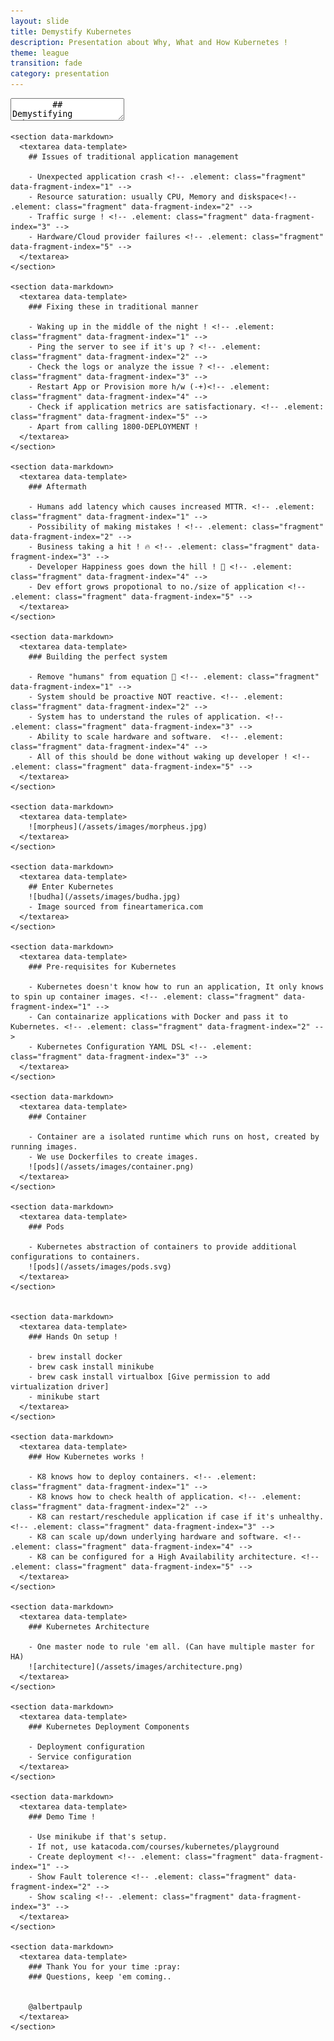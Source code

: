 ```yaml
---
layout: slide
title: Demystify Kubernetes
description: Presentation about Why, What and How Kubernetes !
theme: league
transition: fade
category: presentation
---
```

<div class="reveal">
	<div class="slides">
    <section data-markdown>
      <textarea data-template>
        ## Demystifying Kubernetes
      </textarea>
    </section>

    <section data-markdown>
      <textarea data-template>
        ## Issues of traditional application management 

        - Unexpected application crash <!-- .element: class="fragment" data-fragment-index="1" -->
        - Resource saturation: usually CPU, Memory and diskspace<!-- .element: class="fragment" data-fragment-index="2" -->
        - Traffic surge ! <!-- .element: class="fragment" data-fragment-index="3" -->
        - Hardware/Cloud provider failures <!-- .element: class="fragment" data-fragment-index="5" -->
      </textarea>
    </section>

    <section data-markdown>
      <textarea data-template>
        ### Fixing these in traditional manner

        - Waking up in the middle of the night ! <!-- .element: class="fragment" data-fragment-index="1" -->
        - Ping the server to see if it's up ? <!-- .element: class="fragment" data-fragment-index="2" -->
        - Check the logs or analyze the issue ? <!-- .element: class="fragment" data-fragment-index="3" -->
        - Restart App or Provision more h/w (-+)<!-- .element: class="fragment" data-fragment-index="4" -->
        - Check if application metrics are satisfactionary. <!-- .element: class="fragment" data-fragment-index="5" -->
        - Apart from calling 1800-DEPLOYMENT !
      </textarea>
    </section>

    <section data-markdown>
      <textarea data-template>
        ### Aftermath

        - Humans add latency which causes increased MTTR. <!-- .element: class="fragment" data-fragment-index="1" -->
        - Possibility of making mistakes ! <!-- .element: class="fragment" data-fragment-index="2" -->
        - Business taking a hit ! 🔥 <!-- .element: class="fragment" data-fragment-index="3" -->
        - Developer Happiness goes down the hill ! 🤯 <!-- .element: class="fragment" data-fragment-index="4" -->
        - Dev effort grows propotional to no./size of application <!-- .element: class="fragment" data-fragment-index="5" -->
      </textarea>
    </section>

    <section data-markdown>
      <textarea data-template>
        ### Building the perfect system

        - Remove "humans" from equation 🤖 <!-- .element: class="fragment" data-fragment-index="1" -->
        - System should be proactive NOT reactive. <!-- .element: class="fragment" data-fragment-index="2" -->
        - System has to understand the rules of application. <!-- .element: class="fragment" data-fragment-index="3" -->
        - Ability to scale hardware and software.  <!-- .element: class="fragment" data-fragment-index="4" -->
        - All of this should be done without waking up developer ! <!-- .element: class="fragment" data-fragment-index="5" -->
      </textarea>
    </section>

    <section data-markdown>
      <textarea data-template>
        ![morpheus](/assets/images/morpheus.jpg)
      </textarea>
    </section>

    <section data-markdown>
      <textarea data-template>
        ## Enter Kubernetes
        ![budha](/assets/images/budha.jpg)
        - Image sourced from fineartamerica.com
      </textarea>
    </section>

    <section data-markdown>
      <textarea data-template>
        ### Pre-requisites for Kubernetes

        - Kubernetes doesn't know how to run an application, It only knows to spin up container images. <!-- .element: class="fragment" data-fragment-index="1" -->
        - Can containarize applications with Docker and pass it to Kubernetes. <!-- .element: class="fragment" data-fragment-index="2" -->
        - Kubernetes Configuration YAML DSL <!-- .element: class="fragment" data-fragment-index="3" -->
      </textarea>
    </section>

    <section data-markdown>
      <textarea data-template>
        ### Container

        - Container are a isolated runtime which runs on host, created by running images.
        - We use Dockerfiles to create images.
        ![pods](/assets/images/container.png)
      </textarea>
    </section>

    <section data-markdown>
      <textarea data-template>
        ### Pods

        - Kubernetes abstraction of containers to provide additional configurations to containers.
        ![pods](/assets/images/pods.svg)
      </textarea>
    </section>


    <section data-markdown>
      <textarea data-template>
        ### Hands On setup !

        - brew install docker
        - brew cask install minikube
        - brew cask install virtualbox [Give permission to add virtualization driver]
        - minikube start
      </textarea>
    </section>

    <section data-markdown>
      <textarea data-template>
        ### How Kubernetes works !

        - K8 knows how to deploy containers. <!-- .element: class="fragment" data-fragment-index="1" -->
        - K8 knows how to check health of application. <!-- .element: class="fragment" data-fragment-index="2" -->
        - K8 can restart/reschedule application if case if it's unhealthy. <!-- .element: class="fragment" data-fragment-index="3" -->
        - K8 can scale up/down underlying hardware and software. <!-- .element: class="fragment" data-fragment-index="4" -->
        - K8 can be configured for a High Availability architecture. <!-- .element: class="fragment" data-fragment-index="5" -->
      </textarea>
    </section>

    <section data-markdown>
      <textarea data-template>
        ### Kubernetes Architecture

        - One master node to rule 'em all. (Can have multiple master for HA)
        ![architecture](/assets/images/architecture.png)
      </textarea>
    </section>

    <section data-markdown>
      <textarea data-template>
        ### Kubernetes Deployment Components

        - Deployment configuration
        - Service configuration
      </textarea>
    </section>

    <section data-markdown>
      <textarea data-template>
        ### Demo Time !

        - Use minikube if that's setup.
        - If not, use katacoda.com/courses/kubernetes/playground
        - Create deployment <!-- .element: class="fragment" data-fragment-index="1" -->
        - Show Fault tolerence <!-- .element: class="fragment" data-fragment-index="2" -->
        - Show scaling <!-- .element: class="fragment" data-fragment-index="3" -->
      </textarea>
    </section>

    <section data-markdown>
      <textarea data-template>
        ### Thank You for your time :pray:
        ### Questions, keep 'em coming..


        @albertpaulp
      </textarea>
    </section>
  </div>
</div>
